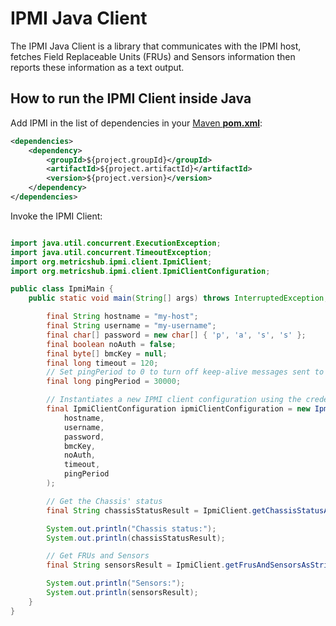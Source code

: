 # IPMI Java Client

The IPMI Java Client is a library that communicates with the IPMI host, fetches Field Replaceable Units (FRUs) and Sensors information then reports these information as a text output.

## How to run the IPMI Client inside Java

Add IPMI in the list of dependencies in your [Maven **pom.xml**](https://maven.apache.org/pom.html):

```xml
<dependencies>
	<dependency>
		<groupId>${project.groupId}</groupId>
		<artifactId>${project.artifactId}</artifactId>
		<version>${project.version}</version>
	</dependency>
</dependencies>
```

Invoke the IPMI Client:

```java

import java.util.concurrent.ExecutionException;
import java.util.concurrent.TimeoutException;
import org.metricshub.ipmi.client.IpmiClient;
import org.metricshub.ipmi.client.IpmiClientConfiguration;

public class IpmiMain {
	public static void main(String[] args) throws InterruptedException, ExecutionException, TimeoutException {

		final String hostname = "my-host";
		final String username = "my-username";
		final char[] password = new char[] { 'p', 'a', 's', 's' };
		final boolean noAuth = false;
		final byte[] bmcKey = null;
		final long timeout = 120;
		// Set pingPeriod to 0 to turn off keep-alive messages sent to the remote host.
		final long pingPeriod = 30000;

		// Instantiates a new IPMI client configuration using the credentials above
		final IpmiClientConfiguration ipmiClientConfiguration = new IpmiClientConfiguration(
			hostname,
			username,
			password,
			bmcKey,
			noAuth,
			timeout,
			pingPeriod
		);

		// Get the Chassis' status
		final String chassisStatusResult = IpmiClient.getChassisStatusAsStringResult(ipmiClientConfiguration);

		System.out.println("Chassis status:");
		System.out.println(chassisStatusResult);

		// Get FRUs and Sensors
		final String sensorsResult = IpmiClient.getFrusAndSensorsAsStringResult(ipmiClientConfiguration);

		System.out.println("Sensors:");
		System.out.println(sensorsResult);
	}
}

```


